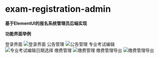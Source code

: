 # exam-registration-admin
**基于ElementUI的报名系统管理员后端实现**

**功能界面举例**

登录界面
![登录界面](https://user-images.githubusercontent.com/28709431/155884554-c705db53-cf08-45b6-bd44-e51538e0e95d.png)
公告管理
![公告管理](https://user-images.githubusercontent.com/28709431/155884588-b3ea615f-2bd2-450d-b48c-f8519886e867.png)
专业考试编辑
![专业考试编辑日期选择](https://user-images.githubusercontent.com/28709431/155884601-fa4737cc-d4e7-44ea-9454-f1eccb9f4b15.png)
缴费管理
![缴费管理](https://user-images.githubusercontent.com/28709431/155884625-4b1aee69-ed3b-4890-bc4e-0e185ef2a607.png)
缴费管理导出
![缴费管理导出](https://user-images.githubusercontent.com/28709431/155884627-f147d0d7-7e53-4fee-a3b8-fc72489fd6b3.png)
